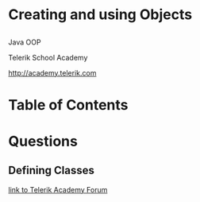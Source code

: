 <!-- section start -->
<!-- attr: { class:'slide-title', hasScriptWrapper:true } -->
# Creating and using Objects
##
<div class="signature">
    <p class="signature-course">Java OOP</p>
    <p class="signature-initiative">Telerik School Academy</p>
    <a href="http://academy.telerik.com" class="signature-link">http://academy.telerik.com</a>
</div>


<!-- section start -->
<!-- attr: { class:'slide-title', showInPresentation:true, hasScriptWrapper:true, style:'' } -->
# Table of Contents


<!-- section start -->

<!-- attr: { class:'slide-title', showInPresentation:true, hasScriptWrapper:true, style:'' } -->


<!-- section start -->
<!-- attr: { id:'questions', class:'slide-section' } -->
# Questions
## Defining Classes
[link to Telerik Academy Forum](http://telerikacademy.com/Forum/Category/12/telerik-school-academy)